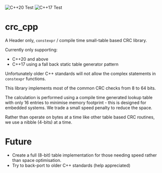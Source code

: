![C++20 Test](https://github.com/AshleyRoll/crc_cpp/workflows/C++20%20Test/badge.svg)
![C++17 Test](https://github.com/AshleyRoll/crc_cpp/workflows/C++17%20Test/badge.svg)


# crc_cpp

A Header only, `constexpr` / compile time small-table based CRC library.

Currently only supporting:
 - C++20 and above
 - C++17 using a fall back static table generator pattern

Unfortunately older C++ standards will not allow the complex statements in
`constexpr` functions.

This library implements most of the common CRC checks from 8 to 64 bits.

The calculation is performed using a compile time generated lookup table with
only 16 entries to minimise memory footprint - this is designed for embedded
systems. We trade a small speed penalty to reduce the space.

Rather than operate on bytes at a time like other table based CRC routines,
we use a nibble (4-bits) at a time.


# Future

- Create a full (8-bit) table implementation for those needing speed rather
  than space optimisation.
- Try to back-port to older C++ standards (help appreciated)

